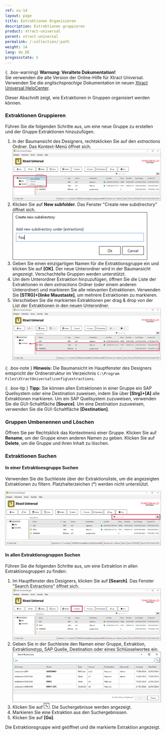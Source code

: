```yaml
---
ref: xu-14
layout: page
title: Extraktionen Organisieren
description: Extraktionen gruppieren
product: xtract-universal
parent: xtract-universal
permalink: /:collection/:path
weight: 14
lang: de_DE
progessstate: 5
---
```


{: .box-warning}
**Warnung: Veraltete Dokumentation!** <br>
Sie verwenden die alte Version der Online-Hilfe für Xtract Universal.<br>
Verwenden Sie die *englischsprachige* Dokumentation im neuen [Xtract Universal HelpCenter](https://helpcenter.theobald-software.com/xtract-universal/documentation/introduction/).

Dieser Abschnitt zeigt, wie Extraktionen in Gruppen organisiert werden können.

### Extraktionen Gruppieren

Führen Sie die folgenden Schritte aus, um eine neue Gruppe zu erstellen und der Gruppe Extraktionen hinzuzufügen.

1. In der Baumansicht des Designers, rechtsklicken Sie auf den *extractions* Ordner. Das Kontext-Menü öffnet sich.<br>
![main-window-treeview](/img/content/xu/main-window-treeview.png)
2. Klicken Sie auf **New subfolder**. Das Fenster "Create new subdirectory" öffnet sich.<br>
![create-new-subdirectory](/img/content/xu/create-new-subdirectory.png)
3. Geben Sie einen einzigartigen Namen für die Extraktionsgruppe ein und klicken Sie auf **[OK]**. 
Der neue Unterordner wird in der Baumansicht angezeigt. Verschachtelte Gruppen werden unterstützt.
4. Um dem Unterordner Extraktion hinzuzufügen, öffnen Sie die Liste der Extraktionen in dem *extractions* Ordner (oder einem anderen Unterordner) und markieren Sie alle relevanten Extraktionen.
Verwenden Sie **[STRG]+[linke Maustaste]**, um mehrere Extraktionen zu markieren.
5. Verschieben Sie die markierten Extraktionen per drag & drop von der List der Extraktionen in den neuen Unterordner. <br>
![main-window-treeview-move-extractions](/img/content/xu/main-window-treeview-move-extractions.png)

{: .box-note }
**Hinweis:** Die Baumansicht im Hauptfenster des Designers entspricht der Ordnerstruktur im Verzeichnis `C:\Program Files\XtractUniversal\config\extractions`.

{: .box-tip }
**Tipp:** Sie können allen Extraktionen in einer Gruppe ein SAP Quellsystem oder eine Destination zuweisen, indem Sie über **[Strg]+[A]** alle Extraktionen markieren.
Um ein SAP Quellsystem zuzuweisen, verwenden Sie die GUI-Schaltfläche **[Source]**.
Um eine Destination zuzuweisen, verwenden Sie die GUI-Schaltfläche **[Destination]**.

### Gruppen Umbenennen und Löschen

Öffnen Sie per Rechtsklick das Kontextmenü einer Gruppe. 
Klicken Sie auf **Rename**, um der Gruppe einen anderen Namen zu geben.
Klicken Sie auf **Delete**, um die Gruppe und ihren Inhalt zu löschen.

### Extraktionen Suchen

#### In einer Extraktionsgruppe Suchen

Verwenden Sie die Suchleiste über der Extraktionsliste, um die angezeigten Extraktionen zu filtern.
Platzhalterzeichen (*) werden nicht unterstützt.

![main-window-filter-extractions.png](/img/content/xu/main-window-filter-extractions.png)

#### In allen Extraktionsgruppen Suchen

Führen Sie die folgenden Schritte aus, um eine Extraktion in allen Extraktionsgruppen zu finden:

1. Im Hauptfenster des Designers, klicken Sie auf **[Search]**. Das Fenster "Search Extractions" öffnet sich.<br>
![main-window-search](/img/content/xu/main-window-search.png)
2. Geben Sie in der Suchleiste den Namen einer Gruppe, Extraktion, Extraktionstyp, SAP Quelle, Destination oder eines Schlüsselwortes ein.<br>
![search-extractions](/img/content/xu/search-extractions.png)
3. Klicken Sie auf ![magnifying-glass](/img/content/icons/magnifying-glass.png). Die Suchergebnisse werden angezeigt.
4. Markieren Sie eine Extraktion aus den Suchergebnissen.
5. Klicken Sie auf **[Go]**. 

Die Extraktionsgruppe wird geöffnet und die markierte Extraktion angezeigt.
